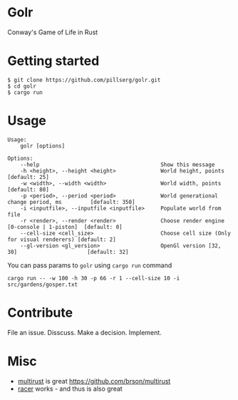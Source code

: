 # Golr
Conway's Game of Life in Rust

# Getting started
```
$ git clone https://github.com/pillserg/golr.git
$ cd golr
$ cargo run
```

# Usage
```
Usage:
    golr [options]

Options:
    --help                                      Show this message
    -h <height>, --height <height>              World height, points                         [default: 25]
    -w <width>, --width <width>                 World width, points                          [default: 80]
    -p <period>, --period <period>              World generational change period, ms         [default: 350]
    -i <inputfile>, --inputfile <inputfile>     Populate world from file
    -r <render>, --render <render>              Choose render engine [0-console | 1-piston]  [default: 0]
    --cell-size <cell_size>                     Choose cell size (Only for visual renderers) [default: 2]
    --gl-version <gl_version>                   OpenGl version [32, 30]                      [default: 32]
```
You can pass params to ```golr``` using ```cargo run``` command
```
cargo run -- -w 100 -h 30 -p 66 -r 1 --cell-size 10 -i src/gardens/gosper.txt
```

# Contribute
File an issue. Disscuss. Make a decision. Implement.

# Misc
 - [multirust][multirust] is great https://github.com/brson/multirust
 - [racer][racer] works - and thus is also great

[multirust]: https://github.com/brson/multirust
[racer]: https://github.com/phildawes/racer

